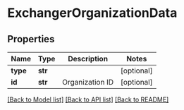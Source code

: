 # ExchangerOrganizationData

## Properties
Name | Type | Description | Notes
------------ | ------------- | ------------- | -------------
**type** | **str** |  | [optional] 
**id** | **str** | Organization ID | [optional] 

[[Back to Model list]](../README.md#documentation-for-models) [[Back to API list]](../README.md#documentation-for-api-endpoints) [[Back to README]](../README.md)


